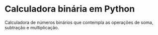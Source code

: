 # Calculadora binária em Python
Calculadora de números binários que contempla as operações de soma, subtração e multiplicação.
